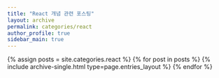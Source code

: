 ```yaml
---
title: "React 개념 관련 포스팅"
layout: archive
permalink: categories/react
author_profile: true
sidebar_main: true
---
```


{% assign posts = site.categories.react %}
{% for post in posts %} {% include archive-single.html type=page.entries_layout %} {% endfor %}

